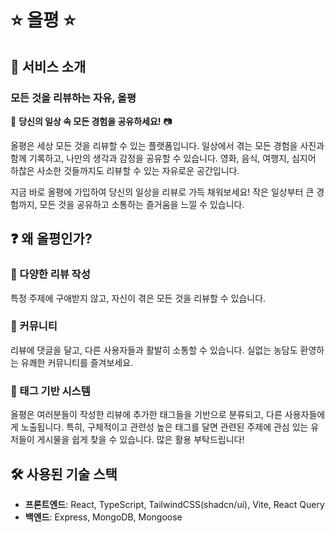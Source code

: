 # ⭐ 올평 ⭐

## 📣 서비스 소개

### **모든 것을 리뷰하는 자유, 올평**

💬 **당신의 일상 속 모든 경험을 공유하세요!** 📷

올평은 세상 모든 것을 리뷰할 수 있는 플랫폼입니다. 일상에서 겪는 모든 경험을 사진과 함께 기록하고, 나만의 생각과 감정을 공유할 수 있습니다. 영화, 음식, 여행지, 심지어 하찮은 사소한 것들까지도 리뷰할 수 있는 자유로운 공간입니다.

지금 바로 올평에 가입하여 당신의 일상을 리뷰로 가득 채워보세요! 작은 일상부터 큰 경험까지, 모든 것을 공유하고 소통하는 즐거움을 느낄 수 있습니다.

## ❓ 왜 올평인가?

### 📌 다양한 리뷰 작성

특정 주제에 구애받지 않고, 자신이 겪은 모든 것을 리뷰할 수 있습니다.

### 📌 커뮤니티

리뷰에 댓글을 달고, 다른 사용자들과 활발히 소통할 수 있습니다. 실없는 농담도 환영하는 유쾌한 커뮤니티를 즐겨보세요.

### 📌 태그 기반 시스템

올평은 여러분들이 작성한 리뷰에 추가한 태그들을 기반으로 분류되고, 다른 사용자들에게 노출됩니다.
특히, 구체적이고 관련성 높은 태그를 달면 관련된 주제에 관심 있는 유저들이 게시물을 쉽게 찾을 수 있습니다.
많은 활용 부탁드립니다!

<!-- ### 신뢰성 있는 리뷰

리뷰 작성자의 신뢰도를 표시하고, 다른 사용자들이 평가할 수 있어 신뢰할 수 있는 리뷰를 제공합니다. -->

## 🛠️ 사용된 기술 스택

- **프론트엔드**: React, TypeScript, TailwindCSS(shadcn/ui), Vite, React Query
- **백엔드**: Express, MongoDB, Mongoose

<!-- ## 🏛️ 시스템 아키텍쳐

## 이슈 및 해결 과정 -->
